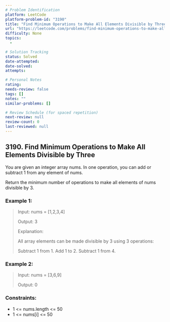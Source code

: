 ```yaml
---
# Problem Identification
platform: LeetCode
platform-problem-id: "3190"
title: "Find Minimum Operations to Make All Elements Divisible by Three"
url: "https://leetcode.com/problems/find-minimum-operations-to-make-all-elements-divisible-by-three/"
difficulty: None
topics:
  -

# Solution Tracking
status: Solved
date-attempted:
date-solved:
attempts:

# Personal Notes
rating:
needs-review: false
tags: []
notes: ""
similar-problems: []

# Review Schedule (for spaced repetition)
next-review: null
review-count: 0
last-reviewed: null
---
```


## 3190. Find Minimum Operations to Make All Elements Divisible by Three
You are given an integer array nums. In one operation, you can add or subtract 1 from any element of nums.

Return the minimum number of operations to make all elements of nums divisible by 3.

### Example 1:

> Input: nums = [1,2,3,4]
> 
> Output: 3
> 
> Explanation:
> 
> All array elements can be made divisible by 3 using 3 operations:
> 
> Subtract 1 from 1.
> Add 1 to 2.
> Subtract 1 from 4.

### Example 2:

> Input: nums = [3,6,9]
> 
> Output: 0

### Constraints:

- 1 <= nums.length <= 50
- 1 <= nums[i] <= 50